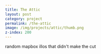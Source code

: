 ```yaml
---
title: The Attic
layout: post
category: project
permalink: /the-attic
image: /img/projects/attic/thumb.png
z-index: 200
---
```


random mapbox illos that didn't make the cut